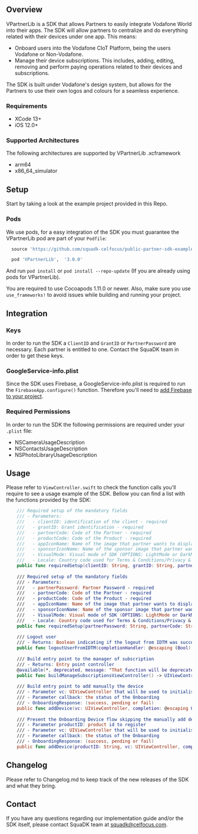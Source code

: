 ## Overview
VPartnerLib is a SDK that allows Partners to easily integrate Vodafone World into their apps.
The SDK will allow partners to centralize and do everything related with their devices under one app. This means:

- Onboard users into the Vodafone CIoT Platform, being the users Vodafone or Non-Vodafone.
- Manage their device subscriptions. This includes, adding, editing, removing and perform paying operations related to their devices and subscriptions. 

The SDK is built under Vodafone's design system, but allows for the Partners to use their own logos and colours for a seamless experience. 

### Requirements
- XCode 13+
- iOS 12.0+

### Supported Architectures
The following architectures are supported by VPartnerLib .xcframework
- arm64
- x86_64_simulator

## Setup
Start by taking a look at the example project provided in this Repo.

### Pods

We use pods, for a easy integration of the SDK you must guarantee the VPartnerLib pod are part of your `Podfile`:

```ruby
  source 'https://github.com/squadk-celfocus/public-partner-sdk-example-ios.git'

  pod 'VPartnerLib',  '3.0.0'
```

And run `pod install` or `pod install --repo-update` (If you are already using pods for VPartnerLib).

You are required to use Cocoapods 1.11.0 or newer.
Also, make sure you use `use_frameworks!` to avoid issues while building and running your project.

## Integration

### Keys
In order to run the SDK a `ClientID` and `GrantID` or `PartnerPassword` are necessary.
Each partner is entitled to one. Contact the SquaDK team in order to get these keys.

### GoogleService-info.plist
Since the SDK uses Firebase, a GoogleService-info.plist is required to run the `FirebaseApp.configure()` function. 
Therefore you'll need to [add Firebase to your project](#https://firebase.google.com/docs/ios/setup?hl=pt).

### Required Permissions
In order to run the SDK the following permissions are required under your `.plist` file:
- NSCameraUsageDescription
- NSContactsUsageDescription
- NSPhotoLibraryUsageDescription

## Usage

Please refer to `ViewController.swift` to check the function calls you'll require to see a usage example of the SDK. Bellow you can find a list with the functions provided by the SDK:

```swift
    /// Required setup of the mandatory fields
    /// - Parameters:
    ///   - clientID: identification of the client - required
    ///   - grantID: Grant identification - required
    ///   - partnerCode: Code of the Partner - required
    ///   - productCode: Code of the Product - required
    ///   - appIconName: Name of the image that partner wants to display on splashscreen - optional (default - nil)
    ///   - sponsorIconName: Name of the sponsor image that partner wants to display on splashscreen - optional (default - Connected by Vodafone white logo)
    ///   - VisualMode: Visual mode of SDK (OPTIONS: LightMode or DarkMode) (default/nil - follow device user settings)
    ///   - Locale: Country code used for Terms & Conditions/Privacy & Policy URLs, before the IDTM Login (OPTIONS: gb, de, es, it, ze) (default - SIM card locale)
    public func requiredSetup(clientID: String, grantID: String, partnerCode: String, productCode: String, appIconName: String? = nil, sponsorIconName: String? = nil, locale: String? = nil, visualMode: VisualMode? = nil)
    
    /// Required setup of the mandatory fields
    /// - Parameters:
    ///   - partnerPassword: Partner Password - required
    ///   - partnerCode: Code of the Partner - required
    ///   - productCode: Code of the Product - required
    ///   - appIconName: Name of the image that partner wants to display on splashscreen - optional (default - nil)
    ///   - sponsorIconName: Name of the sponsor image that partner wants to display on splashscreen - optional (default - Connected by Vodafone white logo)
    ///   - VisualMode: Visual mode of SDK (OPTIONS: LightMode or DarkMode) (default/nil - follow device user settings)
    ///   - Locale: Country code used for Terms & Conditions/Privacy & Policy URLs, before the IDTM Login (OPTIONS: uk, de, es, it, ze) (default - SIM card locale)
    public func requiredSetup(partnerPassword: String, partnerCode: String, productCode: String, appIconName: String? = nil, sponsorIconName: String? = nil, locale: String? = nil, visualMode: VisualMode? = nil)
    
    /// Logout user
    /// - Returns: Boolean indicating if the logout from IDTM was successful or not
    public func logoutUserFromIDTM(completionHandler: @escaping (Bool) -> Void)
    
    /// Build entry point to the manager of subscription
    /// - Returns: Entry point controller
    @available(*, deprecated, message: "That function will be deprecated in new SDK versions, substituted for manageSubscriptions function with UIViewController parameter.")
    public func buildManageSubscriptionsViewController() -> UIViewController
    
    /// Build entry point to add manually the device
    /// - Parameter vc: UIViewController that will be used to initialise the SDK
    /// - Parameter callback: the status of the Onboarding
    /// - OnboardingResponse: (success, pending or fail)
    public func addDevice(vc: UIViewController, completion: @escaping OnboardingCompletionHandler)
    
    /// Present the Onboarding Device flow skipping the manually add device screen, already sent in the parameter
    /// - Parameter productID: product id to register
    /// - Parameter vc: UIViewController that will be used to initialise the SDK
    /// - Parameter callback: the status of the Onboarding
    /// - OnboardingResponse: (success, pending or fail)
    public func addDevice(productID: String, vc: UIViewController, completion: @escaping OnboardingCompletionHandler)
```

## Changelog
Please refer to Changelog.md to keep track of the new releases of the SDK and what they bring.

## Contact
If you have any questions regarding our implementation guide and/or the SDK itself, please contact SquaDK team at squadk@celfocus.com. 

